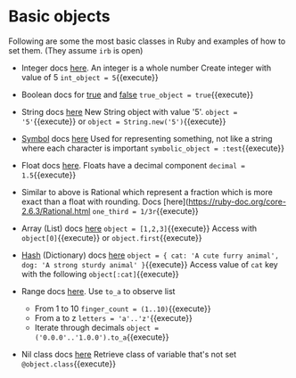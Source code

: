 # Basic objects

Following are some the most basic classes in Ruby and examples of how to set them. (They assume `irb` is open)

* Integer docs [here](https://ruby-doc.org/core-2.6.3/Integer.html). An integer is a whole number
Create integer with value of 5 `int_object = 5`{{execute}}

* Boolean docs for [true](https://ruby-doc.org/core-2.6.3/String.html) and [false](https://ruby-doc.org/core-2.6.3/FalseClass.html)
`true_object = true`{{execute}}

* String docs [here](https://ruby-doc.org/core-2.6.3/String.html)
New String object with value '5'. `object = '5'`{{execute}} or `object = String.new('5')`{{execute}}

* [Symbol](http://rubylearning.com/satishtalim/ruby_symbols.html) docs [here](https://ruby-doc.org/core-2.6.3/Symbol.html)
Used for representing something, not like a string where each character is important
`symbolic_object = :test`{{execute}}

* Float docs [here](https://ruby-doc.org/core-2.6.3/Float.html). Floats have a decimal component
`decimal = 1.5`{{execute}}

* Similar to above is Rational which represent a fraction which is more exact than a float with rounding. 
Docs [here](https://ruby-doc.org/core-2.6.3/Rational.html
`one_third = 1/3r`{{execute}}

* Array (List) docs [here](https://ruby-doc.org/core-2.6.3/Array.html)
`object = [1,2,3]`{{execute}}
Access with
`object[0]`{{execute}} or `object.first`{{execute}}

* [Hash](http://rubylearning.com/satishtalim/ruby_hashes.html) (Dictionary) docs [here](https://ruby-doc.org/core-2.6.3/Hash.html)
`object = { cat: 'A cute furry animal', dog: 'A strong sturdy animal' }`{{execute}}
Access value of `cat` key with the following
`object[:cat]`{{execute}}

* Range docs [here](https://ruby-doc.org/core-2.6.3/Range.html). Use `to_a` to observe list
  * From 1 to 10 `finger_count = (1..10)`{{execute}}
  * From a to z  `letters = 'a'..'z'`{{execute}}
  * Iterate through decimals `object = ('0.0.0'..'1.0.0').to_a`{{execute}}

* Nil class docs [here](https://ruby-doc.org/core-2.6.3/NilClass.html)
Retrieve class of variable that's not set
`@object.class`{{execute}}
